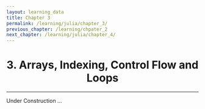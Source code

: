 ```yaml
---
layout: learning_data
title: Chapter 3
permalink: /learning/julia/chapter_3/
previous_chapter: /learning/chpater_2
next_chapter: /learning/julia/chapter_4/
---
```


<h1 style="text-align: center;"> 3. Arrays, Indexing, Control Flow and Loops </h1>

---

<div style="text-align: justify;">

Under Construction ...

<div style="text-align: justify;">




